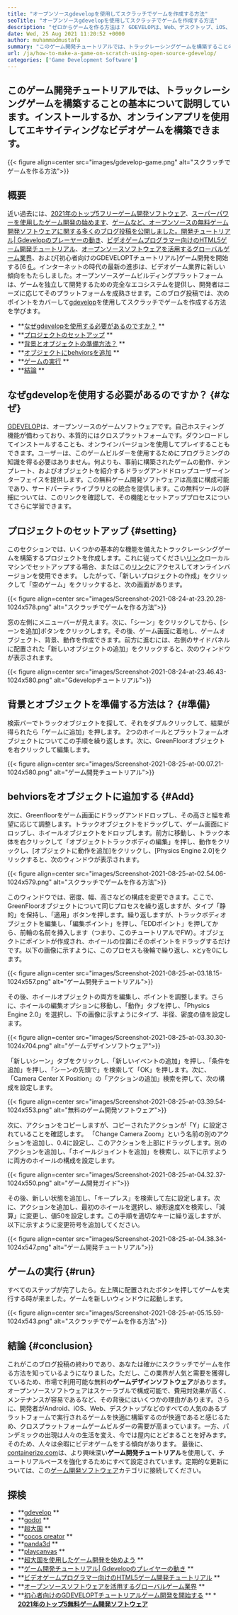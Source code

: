 ```yaml
---
title: "オープンソースgdevelopを使用してスクラッチでゲームを作成する方法" 
seoTitle: "オープンソースgdevelopを使用してスクラッチでゲームを作成する方法" 
description: "ゼロからゲームを作る方法は？ GDEVELOPは、Web、デスクトップ、iOS、Androidのビデオゲームを構築するために、多くのコンポーネントと動作を備えた論理的なUIを提供します。" 
date: Wed, 25 Aug 2021 11:20:52 +0000
author: muhammadmustafa
summary: "このゲーム開発チュートリアルでは、トラックレーシングゲームを構築することの基本について説明しています。インストールするか、オンラインアプリを使用してエキサイティングなビデオゲームを構築できます。" 
url: /ja/how-to-make-a-game-on-scratch-using-open-source-gdevelop/
categories: ['Game Development Software']
---
```


## このゲーム開発チュートリアルでは、トラックレーシングゲームを構築することの基本について説明しています。インストールするか、オンラインアプリを使用してエキサイティングなビデオゲームを構築できます。

{{< figure align=center src="images/gdevelop-game.png" alt="スクラッチでゲームを作る方法">}}


## **概要**
近い過去には、[2021年のトップ5フリーゲーム開発ソフトウェア][1]、[スーパーパワーを使用したゲーム開発の始めます][2]、[ゲームなど、オープンソースの無料ゲーム開発ソフトウェアに関する多くのブログ投稿を公開しました。開発チュートリアル| Gdevelopのプレーヤーの動き][3]、[ビデオゲームプログラマー向けのHTML5ゲーム開発チュートリアル][4]、[オープンソースソフトウェアを活用するグローバルゲーム業界][5]、および[初心者向けのGDEVELOPTチュートリアル]ゲーム開発を開始する[6 [6 ]。インターネットの時代の最新の進歩は、ビデオゲーム業界に新しい傾向をもたらしました。オープンソースゲームビルディングプラットフォームは、ゲームを独立して開発するための完全なエコシステムを提供し、開発者はニーズに応じてそのプラットフォームを成熟させます。このブログ投稿では、次のポイントをカバーして[gdevelop][7]を使用してスクラッチでゲームを作成する方法を学びます。
  * **[なぜgdevelopを使用する必要があるのですか？][8] ** 
  * **[プロジェクトのセットアップ][9] ** 
  * **[背景とオブジェクトの準備方法？][10] ** 
  * **[オブジェクトにbehviorsを追加][11] ** 
  * **[ゲームの実行][12] ** 
  * **[結論][13] ** 

## なぜgdevelopを使用する必要があるのですか？   {#なぜ}
[GDEVELOP][7]は、オープンソースのゲームソフトウェアです。自己ホスティング機能が備わっており、本質的にはクロスプラットフォームです。ダウンロードしてインストールすることも、オンラインバージョンを使用してプレイすることもできます。ユーザーは、このゲームビルダーを使用するためにプログラミングの知識を得る必要はありません。何よりも、事前に構築されたゲームの動作、テンプレート、およびオブジェクトを紹介するドラッグアンドドロップユーザーインターフェイスを提供します。この無料ゲーム開発ソフトウェアは高度に構成可能であり、サードパーティライブラリとの統合を提供します。この無料ツールの詳細については、このリンクを確認して、その機能とセットアッププロセスについてさらに学習できます。

## プロジェクトのセットアップ {#setting}
このセクションでは、いくつかの基本的な機能を備えたトラックレーシングゲームを構築するプロジェクトを作成します。これに従ってください[リンク][6]ローカルマシンでセットアップする場合、またはこの[リンク][14]にアクセスしてオンラインバージョンを使用できます。
したがって、「新しいプロジェクトの作成」をクリックして「空のゲーム」をクリックすると、次の画面があります。

{{< figure align=center src="images/Screenshot-2021-08-24-at-23.20.28-1024x578.png" alt="スクラッチでゲームを作る方法">}}

窓の左側にメニューバーが見えます。次に、「シーン」をクリックしてから、[シーンを追加]ボタンをクリックします。その後、ゲーム画面に着地し、ゲームオブジェクト、背景、動作を作成できます。前方に進むには、右側のサイドパネルに配置された「新しいオブジェクトの追加」をクリックすると、次のウィンドウが表示されます。

{{< figure align=center src="images/Screenshot-2021-08-24-at-23.46.43-1024x580.png" alt="Gdevelopチュートリアル">}}


## 背景とオブジェクトを準備する方法は？   {#準備}
検索バーでトラックオブジェクトを探して、それをダブルクリックして、結果が得られたら「ゲームに追加」を押します。 2つのホイールとプラットフォームオブジェクトについてこの手順を繰り返します。次に、GreenFloorオブジェクトを右クリックして編集します。

{{< figure align=center src="images/Screenshot-2021-08-25-at-00.07.21-1024x580.png" alt="ゲーム開発チュートリアル">}}


## behviorsをオブジェクトに追加する {#Add}
次に、Greenfloorをゲーム画面にドラッグアンドドロップし、その高さと幅を希望に応じて調整します。トラックオブジェクトをドラッグして、ゲーム画面にドロップし、ホイールオブジェクトをドロップします。前方に移動し、トラック本体を右クリックして「オブジェクトトラックボディの編集」を押し、動作をクリックし、[オブジェクトに動作を追加]をクリックし、[Physics Engine 2.0]をクリックすると、次のウィンドウが表示されます。

{{< figure align=center src="images/Screenshot-2021-08-25-at-02.54.06-1024x579.png" alt="スクラッチでゲームを作る方法">}}

このウィンドウでは、密度、幅、高さなどの構成を変更できます。ここで、GreenFloorオブジェクトについて同じプロセスを繰り返しますが、タイプ「静的」を保持し、「適用」ボタンを押します。繰り返しますが、トラックボディオブジェクトを編集し、「編集ポイント」を押し、「EDDポイント」を押してから、前輪の名前を挿入します（つまり、このチュートリアルでFW）。オブジェクトにポイントが作成され、ホイールの位置にそのポイントをドラッグするだけです。以下の画像に示すように、このプロセスも後輪で繰り返し、xとyを0にします。

{{< figure align=center src="images/Screenshot-2021-08-25-at-03.18.15-1024x557.png" alt="ゲーム開発チュートリアル">}}

その後、ホイールオブジェクトの両方を編集し、ポイントを調整します。さらに、ホイールの編集オプションに移動し、「動作」タブを押し、「Physics Engine 2.0」を選択し、下の画像に示すようにタイプ、半径、密度の値を設定します。

{{< figure align=center src="images/Screenshot-2021-08-25-at-03.30.30-1024x704.png" alt="ゲームデザインソフトウェア">}}

「新しいシーン」タブをクリックし、「新しいイベントの追加」を押し、「条件を追加」を押し、「シーンの先頭で」を検索して「OK」を押します。次に、「Camera Center X Position」の「アクションの追加」検索を押して、次の構成を設定します。

{{< figure align=center src="images/Screenshot-2021-08-25-at-03.39.54-1024x553.png" alt="無料のゲーム開発ソフトウェア">}}

次に、アクションをコピーしますが、コピーされたアクションが「Y」に設定されていることを確認します。 「Change Camera Zoom」という名前の別のアクションを追加し、0.4に設定し、このアクションを上部にドラッグします。別のアクションを追加し、「ホイールジョイントを追加」を検索し、以下に示すように両方のホイールの構成を設定します。

{{< figure align=center src="images/Screenshot-2021-08-25-at-04.32.37-1024x550.png" alt="ゲーム開発ガイド">}}

その後、新しい状態を追加し、「キープレス」を検索して左に設定します。次に、アクションを追加し、最初のホイールを選択し、線形速度Xを検索し、「減算」に変更し、値50を設定します。この手順を適切なキーに繰り返しますが、以下に示すように変更符号を追加してください。

{{< figure align=center src="images/Screenshot-2021-08-25-at-04.38.34-1024x547.png" alt="ゲーム開発チュートリアル">}}


## ゲームの実行 {#run}
すべてのステップが完了したら。左上隅に配置されたボタンを押してゲームを実行する時が来ました。ゲームを新しいウィンドウに起動します。

{{< figure align=center src="images/Screenshot-2021-08-25-at-05.15.59-1024x543.png" alt="スクラッチでゲームを作る方法">}}


## 結論 {#conclusion}
これがこのブログ投稿の終わりであり、あなたは確かにスクラッチでゲームを作る方法を知っているようになりました。ただし、この業界が人気と需要を獲得しているため、市場で利用可能な無料の**ゲームデザインソフトウェア**があります。オープンソースソフトウェアはスケーラブルで構成可能で、費用対効果が高く、メンテナンスが容易であるなど、その背後にはいくつかの理由があります。さらに、開発者がAndroid、iOS、Web、デスクトップなどのすべての人気のあるプラットフォームで実行されるゲームを快適に構築するのが快適であると感じるため、クロスプラットフォームゲームビルダーの需要が高まっています。一方、パンデミックの出現は人々の生活を変え、今では屋内にとどまることを好みます。そのため、人々は余暇にビデオゲームをする傾向があります。
最後に、[containerize.com][15]は、より興味深い**ゲーム開発チュートリアル**を使用して、チュートリアルベースを強化するためにすべて設定されています。定期的な更新については、この[ゲーム開発ソフトウェア][16]カテゴリに接続してください。

## 探検
  * **[gdevelop][7] ** 
  * **[godot][17] ** 
  * **[超大国][18] ** 
  * **[cocos creator][19] ** 
  * **[panda3d][20] ** 
  * **[playcanvas][21] ** 
  * **[超大国を使用したゲーム開発を始めよう][2] ** 
  * **[ゲーム開発チュートリアル| Gdevelopのプレイヤーの動き][3] ** 
  * **[ビデオゲームプログラマー向けのHTML5ゲーム開発チュートリアル][4] ** 
  * **[オープンソースソフトウェアを活用するグローバルゲーム業界][5] ** 
  * **[初心者向けのGDEVELOPTチュートリアルゲーム開発を開始する][6] ** 
  *[ **2021年のトップ5無料ゲーム開発ソフトウェア** ][1]

  
[1]: https://blog.containerize.com/game-development-software/top-5-free-game-development-software-in-the-year-2021/
[2]: https://blog.containerize.com/game-development-software/superpowers-animation-getting-started-with-game-development/
[3]: https://blog.containerize.com/game-development-software/game-development-tutorial-player-movement-in-gdevelop/
[4]: https://blog.containerize.com/2021/05/19/html5-game-development-tutorial-for-video-game-programmers/
[5]: https://blog.containerize.com/game-development-software/how-global-gaming-market-leveraging-open-source-software/
[6]: https://blog.containerize.com/game-development-software/game-development-tutorial-player-movement-in-gdevelop/
[7]: https://products.containerize.com/game-development-software/gdevelop/
[8]: #why
[9]: #setting
[10]: #prepare
[11]: #add
[12]: #run
[13]: #Conclusion
[14]: https://editor.gdevelop-app.com/
[15]: https://www.containerize.com/
[16]: https://products.containerize.com/game-development-software/
[17]: https://products.containerize.com/game-development-software/godot/
[18]: https://products.containerize.com/game-development-software/superpowers/
[19]: https://products.containerize.com/game-development-software/cocos-creator/
[20]: https://products.containerize.com/game-development-software/panda3d/
[21]: https://products.containerize.com/game-development-software/playcanvas/
